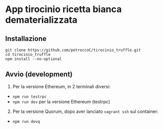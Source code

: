 # App tirocinio ricetta bianca dematerializzata
## Installazione
```
git clone https://github.com/petroccoC/tirocinio_truffle.git
cd tirocinio_truffle
npm install --no-optional
```
## Avvio (development)
1. Per la versione Ethereum, in 2 terminali diversi:
  * `npm run testrpc`
  * `npm run dev` per la versione Ethereum (testrpc)
2. Per la versione Quorum, dopo aver lanciato `vagrant ssh` sul container:
  * `npm run devq`
